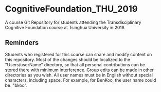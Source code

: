 # CognitiveFoundation_THU_2019
A course Git Repository for students attending the Transdisciplinary Cognitive Foundation course at Tsinghua University in 2019.

## Reminders
Students who registered for this course can share and modify content on this repository. Most of the changes should be localized to the "Users/userName" directory, so that all personal contributions can be stored there with minimum interference. Group edits can be made in other directories as you wish. All user names must be in English without special characters, including space. For example, for BenKoo, the user name could be: "bkoo".
